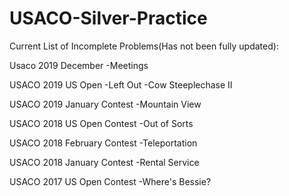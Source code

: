 # USACO-Silver-Practice

Current List of Incomplete Problems(Has not been fully updated):

Usaco 2019 December
-Meetings

USACO 2019 US Open
-Left Out
-Cow Steeplechase II

USACO 2019 January Contest
-Mountain View

USACO 2018 US Open Contest
-Out of Sorts

USACO 2018 February Contest
-Teleportation

USACO 2018 January Contest
-Rental Service

USACO 2017 US Open Contest
-Where's Bessie?


